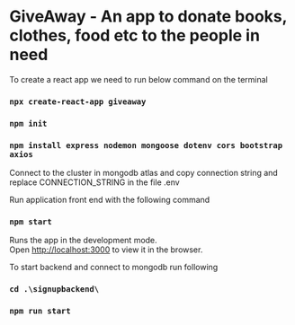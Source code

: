 # GiveAway - An app to donate books, clothes, food etc to the people in need

To create a react app we need to run below command on the terminal

### `npx create-react-app giveaway`

### `npm init`

### `npm install express nodemon mongoose dotenv cors bootstrap axios`

Connect to the cluster in mongodb atlas and copy connection string and replace CONNECTION_STRING in the file .env

Run application front end with the following command

### `npm start`

Runs the app in the development mode.\
Open [http://localhost:3000](http://localhost:3000) to view it in the browser.

To start backend and connect to mongodb run following

### `cd .\signupbackend\`

### `npm run start`